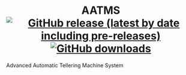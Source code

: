 <div align=center>
<h1>
AATMS
<br>
    <a href="https://github.com/Jed556/AATMS/releases"><img alt="GitHub release (latest by date including pre-releases)" src="https://img.shields.io/github/v/release/Jed556/AATMS?include_prereleases&color=35566D&logo=github&logoColor=white&label=latest"></a>
    <a href="https://github.com/Jed556/AATMS/releases"><img alt="GitHub downloads" src="https://img.shields.io/github/downloads/Jed556/AATMS/total?label=downloads&logo=data:image/png;base64,iVBORw0KGgoAAAANSUhEUgAAABAAAAAQCAYAAAAf8/9hAAAACXBIWXMAAA7EAAAOxAGVKw4bAAAA2klEQVQ4jZ2SMWpCQRCGv5WHWKQIHsAj5Ah2IR7ByhvYpUiVxkqipPCE5gKKBB5Y+KXIIzzXWX3mh2FhZ/5vZ3YXAqkzdavumtiqs6g2MvfV2kvVaj+v7wWMChgE+4MmdxMQ7RVz14r/Dbirg7+Z1BHw2ERJT+oe2KeUvs4y6ntw8yUtLtAq6rqDeaPG/XWAlM0Z5KOzWZ2owwCybJk/c7M6VCf4+0XHhU5e1bfoZHWs1hVwInjflBLA6vrAnCrgADyrxwZGa83Va60vwCGpU2ADPNw4Ldc3MP8Bk60okvXOxJoAAAAASUVORK5CYII="></a>


</h1>
</div>

Advanced Automatic Tellering Machine System